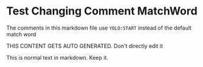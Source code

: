 # Test Changing Comment MatchWord

The comments in this markdown file use `YOLO:START` instead of the default match word

<!-- YOLO:START (CODE:src=./local-code-file.js&syntax=js) -->
THIS CONTENT GETS AUTO GENERATED. Don't directly edit it
<!-- YOLO:END -->

This is normal text in markdown. Keep it.